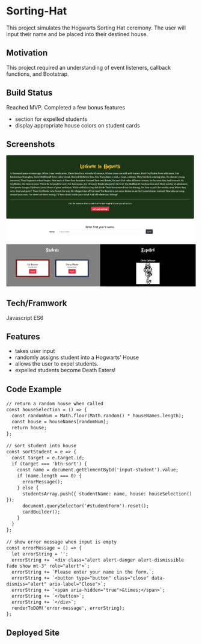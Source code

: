 # Sorting-Hat
 
This project simulates the Hogwarts Sorting Hat ceremony. The user will input their name and be placed into their destined house.
    
## Motivation

This project required an understanding of event listeners, callback functions, and Bootstrap.

## Build Status

Reached MVP.
Completed a few bonus features
- section for expelled students
- display appropriate house colors on student cards

## Screenshots

![Alt text](/images/sorting-hat-screenshot.png "Sorting Hat Website")

## Tech/Framwork
Javascript ES6

## Features

- takes user input
- randomly assigns student into a Hogwarts' House
- allows the user to expel students.
- expelled students become Death Eaters!

## Code Example 
```
// return a random house when called
const houseSelection = () => {
  const randomNum = Math.floor(Math.random() * houseNames.length);
  const house = houseNames[randomNum];
  return house;
};

// sort student into house
const sortStudent = e => {
  const target = e.target.id;
  if (target === 'btn-sort') {
    const name = document.getElementById('input-student').value;
    if (name.length === 0) {
      errorMessage();
    } else {
      studentsArray.push({ studentName: name, house: houseSelection() });
      document.querySelector('#studentForm').reset();
      cardBuilder();
    }
  }
};

// show error message when input is empty
const errorMessage = () => {
  let errorString = '';
  errorString += `<div class="alert alert-danger alert-dismissible fade show mt-3" role="alert">`;
  errorString += `Please enter your name in the form.`;
  errorString += `<button type="button" class="close" data-dismiss="alert" aria-label="Close">`;
  errorString += `<span aria-hidden="true">&times;</span>`;
  errorString += `</button>`;
  errorString += `</div>`;
  renderToDOM('error-message', errorString);
};
```

## Deployed Site

